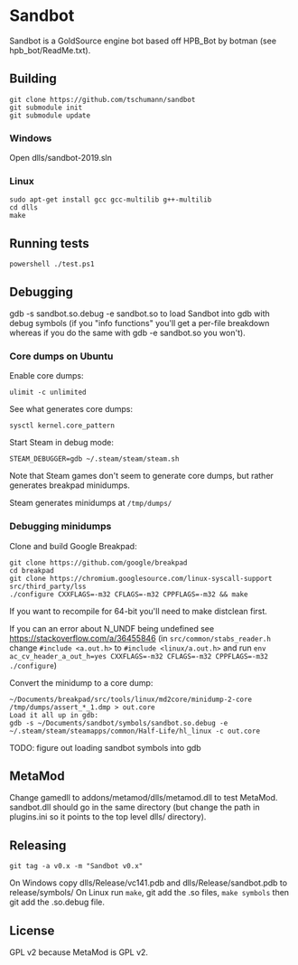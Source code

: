 Sandbot
=======
Sandbot is a GoldSource engine bot based off HPB_Bot by botman (see hpb_bot/ReadMe.txt).


Building
--------
```
git clone https://github.com/tschumann/sandbot
git submodule init
git submodule update
```

### Windows

Open dlls/sandbot-2019.sln

### Linux

```
sudo apt-get install gcc gcc-multilib g++-multilib
cd dlls
make
```


Running tests
-------------
```
powershell ./test.ps1
```


Debugging
---------
gdb -s sandbot.so.debug -e sandbot.so to load Sandbot into gdb with debug symbols (if you "info functions" you'll get a per-file breakdown whereas if you do the same with gdb -e sandbot.so you won't).

### Core dumps on Ubuntu

Enable core dumps:
```
ulimit -c unlimited
```

See what generates core dumps:
```
sysctl kernel.core_pattern
```

Start Steam in debug mode:
```
STEAM_DEBUGGER=gdb ~/.steam/steam/steam.sh
```

Note that Steam games don't seem to generate core dumps, but rather generates breakpad minidumps.

Steam generates minidumps at `/tmp/dumps/`

### Debugging minidumps
Clone and build Google Breakpad:
```
git clone https://github.com/google/breakpad
cd breakpad
git clone https://chromium.googlesource.com/linux-syscall-support src/third_party/lss
./configure CXXFLAGS=-m32 CFLAGS=-m32 CPPFLAGS=-m32 && make
```

If you want to recompile for 64-bit you'll need to make distclean first.

If you can an error about N_UNDF being undefined see https://stackoverflow.com/a/36455846
(in `src/common/stabs_reader.h` change `#include <a.out.h>` to `#include <linux/a.out.h>` and run `env ac_cv_header_a_out_h=yes CXXFLAGS=-m32 CFLAGS=-m32 CPPFLAGS=-m32 ./configure`)

Convert the minidump to a core dump:
```
~/Documents/breakpad/src/tools/linux/md2core/minidump-2-core /tmp/dumps/assert_*_1.dmp > out.core
Load it all up in gdb:
gdb -s ~/Documents/sandbot/symbols/sandbot.so.debug -e ~/.steam/steam/steamapps/common/Half-Life/hl_linux -c out.core
```

TODO: figure out loading sandbot symbols into gdb


MetaMod
-------
Change gamedll to addons/metamod/dlls/metamod.dll to test MetaMod. sandbot.dll should go in the same directory (but change the path in plugins.ini so it points to the top level dlls/ directory).


Releasing
---------
```
git tag -a v0.x -m "Sandbot v0.x"
```

On Windows copy dlls/Release/vc141.pdb and dlls/Release/sandbot.pdb to release/symbols/
On Linux run `make`, git add the .so files, `make symbols` then git add the .so.debug file.


License
-------

GPL v2 because MetaMod is GPL v2.